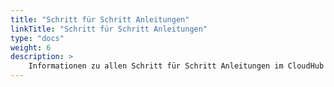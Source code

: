 ```yaml
---
title: "Schritt für Schritt Anleitungen"
linkTitle: "Schritt für Schritt Anleitungen"
type: "docs"
weight: 6
description: >
    Informationen zu allen Schritt für Schritt Anleitungen im CloudHub
---
```

